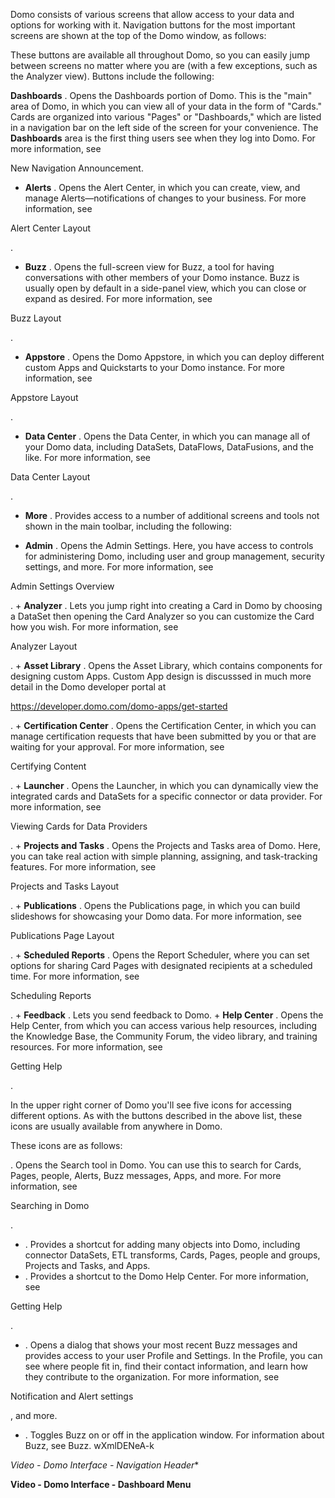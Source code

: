 

Domo consists of various screens that allow access to your data and options for working with it. Navigation buttons for the most important screens are shown at the top of the Domo window, as follows:

These buttons are available all throughout Domo, so you can easily jump between screens no matter where you are (with a few exceptions, such as the Analyzer view). Buttons include the following:

 **Dashboards**
 . Opens the Dashboards portion of Domo. This is the "main" area of Domo, in which you can view all of your data in the form of "Cards." Cards are organized into various "Pages" or "Dashboards," which are listed in a navigation bar on the left side of the screen for your convenience. The
 **Dashboards**
 area is the first thing users see when they log into Domo. For more information, see

New Navigation Announcement.
* **Alerts**
 . Opens the Alert Center, in which you can create, view, and manage Alerts—notifications of changes to your business. For more information, see

Alert Center Layout

.
* **Buzz**
 . Opens the full-screen view for Buzz, a tool for having conversations with other members of your Domo instance. Buzz is usually open by default in a side-panel view, which you can close or expand as desired. For more information, see

Buzz Layout

.
* **Appstore**
 . Opens the Domo Appstore, in which you can deploy different custom Apps and Quickstarts to your Domo instance. For more information, see

Appstore Layout

.
* **Data Center**
 . Opens the Data Center, in which you can manage all of your Domo data, including DataSets, DataFlows, DataFusions, and the like. For more information, see

Data Center Layout

.
* **More**
 . Provides access to a number of additional screens and tools not shown in the main toolbar, including the following:

+ **Admin**
	 . Opens the Admin Settings. Here, you have access to controls for administering Domo, including user and group management, security settings, and more. For more information, see

 Admin Settings Overview

 .
	+ **Analyzer**
	 . Lets you jump right into creating a Card in Domo by choosing a DataSet then opening the Card Analyzer so you can customize the Card how you wish. For more information, see

 Analyzer Layout

 .
	+ **Asset Library**
	 . Opens the Asset Library, which contains components for designing custom Apps. Custom App design is discusssed in much more detail in the Domo developer portal at

 https://developer.domo.com/domo-apps/get-started

 .
	+ **Certification Center**
	 . Opens the Certification Center, in which you can manage certification requests that have been submitted by you or that are waiting for your approval. For more information, see

 Certifying Content

 .
	+ **Launcher**
	 . Opens the Launcher, in which you can dynamically view the integrated cards and DataSets for a specific connector or data provider. For more information, see

 Viewing Cards for Data Providers

 .
	+ **Projects and Tasks**
	 . Opens the Projects and Tasks area of Domo. Here, you can take real action with simple planning, assigning, and task-tracking features. For more information, see

 Projects and Tasks Layout

 .
	+ **Publications**
	 . Opens the Publications page, in which you can build slideshows for showcasing your Domo data. For more information, see

 Publications Page Layout

 .
	+ **Scheduled Reports**
	 . Opens the Report Scheduler, where you can set options for sharing Card Pages with designated recipients at a scheduled time. For more information, see

 Scheduling Reports

 .
	+ **Feedback**
	 . Lets you send feedback to Domo.
	+ **Help Center**
	 . Opens the Help Center, from which you can access various help resources, including the Knowledge Base, the Community Forum, the video library, and training resources. For more information, see

 Getting Help

 .

In the upper right corner of Domo you'll see five icons for accessing different options. As with the buttons described in the above list, these icons are usually available from anywhere in Domo.

These icons are as follows:

 . Opens the Search tool in Domo. You can use this to search for Cards, Pages, people, Alerts, Buzz messages, Apps, and more. For more information, see

Searching in Domo

.
* . Provides a shortcut for adding many objects into Domo, including connector DataSets, ETL transforms, Cards, Pages, people and groups, Projects and Tasks, and Apps.
* . Provides a shortcut to the Domo Help Center. For more information, see

Getting Help

.
* . Opens a dialog that shows your most recent Buzz messages and provides access to your user Profile and Settings. In the Profile, you can see where people fit in, find their contact information, and learn how they contribute to the organization. For more information, see

Notification and Alert settings

, and more.
* . Toggles Buzz on or off in the application window. For information about Buzz, see Buzz. wXmlDENeA-k

*Video - Domo Interface - Navigation Header**


**Video - Domo Interface - Dashboard Menu**

